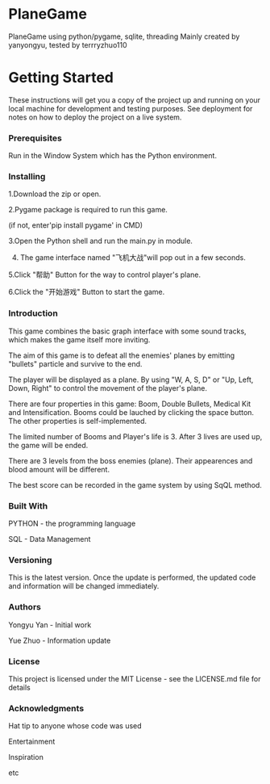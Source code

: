 # PlaneGame
PlaneGame using python/pygame, sqlite, threading
Mainly created by yanyongyu, tested by terrryzhuo110

# Getting Started
These instructions will get you a copy of the project up and running on your local machine for development and testing purposes. See deployment for notes on how to deploy the project on a live system.

### Prerequisites

Run in the Window System which has the Python environment.

### Installing
1.Download the zip or open.


2.Pygame package is required to run this game. 

(if not, enter'pip install pygame' in CMD)


3.Open the Python shell and run the main.py in module.


4. The game interface named "飞机大战"will pop out in a few seconds.


5.Click "帮助" Button for the way to control player's plane.


6.Click the "开始游戏" Button to start the game.


### Introduction
This game combines the basic graph interface with some sound tracks, which makes the game itself more inviting.

The aim of this game is to defeat all the enemies' planes by emitting "bullets" particle and survive to the end.

The player will be displayed as a plane. By using "W, A, S, D" or "Up, Left, Down, Right" to control the movement of the player's plane.

There are four properties in this game: Boom, Double Bullets, Medical Kit and Intensification. Booms could be lauched by clicking the space button. The other properties is self-implemented.

The limited number of Booms and Player's life is 3. After 3 lives are used up, the game will be ended.

There are 3 levels from the boss enemies (plane). Their appearences and blood amount will be different.

The best score can be recorded in the game system by using SqQL method.

### Built With
PYTHON - the programming language

SQL - Data Management


### Versioning
This is the latest version. Once the update is performed, the updated code and information will be changed immediately.

### Authors
Yongyu Yan - Initial work 

Yue Zhuo - Information update

### License
This project is licensed under the MIT License - see the LICENSE.md file for details

### Acknowledgments
Hat tip to anyone whose code was used

Entertainment

Inspiration

etc
